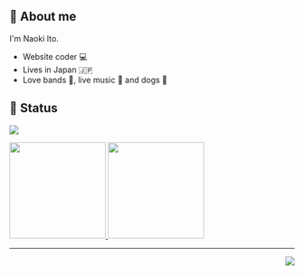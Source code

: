 ## 🤩 About me

I'm Naoki Ito.

- Website coder 💻
- Lives in Japan 🇯🇵
- Love bands 🎸, live music 🎤 and dogs 🐾

## 📖 Status

![](https://github-profile-summary-cards.vercel.app/api/cards/profile-details?username=naoki-00-ito&theme=dracula)

<p>
  <a href="https://github.com/naoki-00-ito">
    <img
      height="170px"
      src="https://github-readme-stats.vercel.app/api?username=naoki-00-ito&count_private=true&show_icons=true&theme=dracula"
    />
  </a>
  <a href="https://github.com/naoki-00-ito">
    <img
      height="170px"
      src="https://github-readme-stats.vercel.app/api/top-langs/?username=naoki-00-ito&layout=compact&theme=dracula"
    />
  </a>
</p>

---

<img src="https://komarev.com/ghpvc/?username=naoki-00-ito&color=blue&style=flat-square&label=visitors" align="right" />
